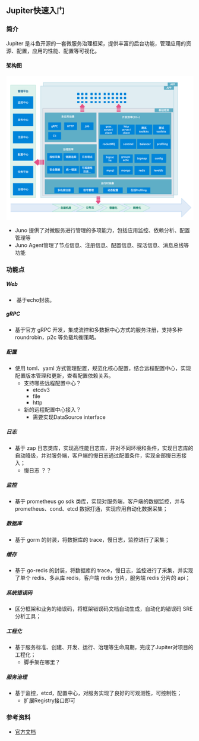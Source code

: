 ##  Jupiter快速入门
### 简介
Jupiter 是斗鱼开源的一套微服务治理框架，提供丰富的后台功能，管理应用的资源、配置，应用的性能、配置等可视化。
#### 架构图
![](./imgs/1.png)
+ Juno 提供了对微服务进行管理的多项能力，包括应用监控、依赖分析、配置管理等
+ Juno Agent管理了节点信息、注册信息、配置信息、探活信息、消息总线等功能

### 功能点

##### Web

+ ​	基于echo封装。

##### gRPC
+ 基于官方 gRPC 开发，集成流控和多数据中心方式的服务注册，支持多种 roundrobin，p2c 等负载均衡策略。

##### 配置
+ 使用 toml、yaml 方式管理配置，规范化核心配置，结合远程配置中心，实现配置版本管理和更新，查看配置依赖关系。
    + 支持哪些远程配置中心？	
      + etcdv3
      + file
      + http
    + 新的远程配置中心接入？
      + 需要实现DataSource interface
##### 日志
+ 基于 zap 日志类库，实现高性能日志库，并对不同环境和条件，实现日志库的自动降级，并对服务端，客户端的慢日志通过配置条件，实现全部慢日志接入；
    + 慢日志 ？？
##### 监控
+ 基于 prometheus go sdk 类库，实现对服务端，客户端的数据监控，并与 prometheus、cond、etcd 数据打通，实现应用自动化数据采集；

##### 数据库
+ 基于 gorm 的封装，将数据库的 trace，慢日志，监控进行了采集；

##### 缓存
+ 基于 go-redis 的封装，将数据库的 trace，慢日志，监控进行了采集，并实现了单个 redis、多从库 redis，客户端 redis 分片，服务端 redis 分片的 api；

##### 系统错误码
+ 区分框架和业务的错误码，将框架错误码文档自动生成，自动化的错误码 SRE 分析工具；

##### 工程化
+ 基于服务标准、创建、开发、运行、治理等生命周期，完成了Jupiter对项目的工程化；
    + 脚手架在哪里？

##### 服务治理
+ 基于监控，etcd，配置中心，对服务实现了良好的可观测性，可控制性；
    + 扩展Registry接口即可

### 参考资料
+ [官方文档](http://jupiter.douyu.com/jupiter/)